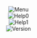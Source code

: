 <div align="center">
    <img src="https://i.imgur.com/3W5urcy.png" alt="Menu">
  <br>
  <img src="https://i.imgur.com/0iT6QLG.png" alt="Help0">
  <br>
  <img src="https://i.imgur.com/VxlWDRG.png" alt="Help1">
    <br>
    <img src="https://i.imgur.com/h95frMv.png" alt="Version">
</div>
